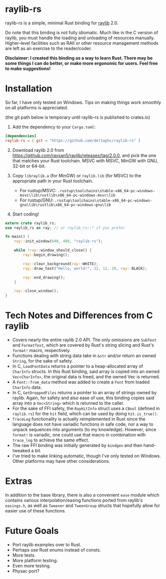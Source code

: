 # raylib-rs

raylib-rs is a simple, minimal Rust binding for [raylib](http://www.raylib.com/) 2.0.

Do note that this binding is not fully idiomatic. Much like in the C version of raylib, you must handle the loading and unloading of resources manually. Higher-level facilities such as RAII or other resource management methods are left as an exercise to the reader/coder.

**Disclaimer: I created this binding as a way to learn Rust. There may be some things I can do better, or make more ergonomic for users. Feel free to make suggestions!**

# Installation

So far, I have only tested on Windows. Tips on making things work smoothly on all platforms is appreciated.

(the git path below is temporary until raylib-rs is published to crates.io)

1. Add the dependency to your `Cargo.toml`:
```toml
[dependencies]
raylib-rs = { git = "https://github.com/deltaphc/raylib-rs" }
```

2. Download raylib 2.0 from https://github.com/raysan5/raylib/releases/tag/2.0.0, and pick the one that matches your Rust toolchain. MSVC with MSVC, MinGW with GNU, 32-bit or 64-bit.

3. Copy `libraylib.a` (for MinGW) or `raylib.lib` (for MSVC) to the appropriate path in your Rust toolchain.
   - For rustup/MSVC: `.rustup\toolchains\stable-x86_64-pc-windows-msvc\lib\rustlib\x86_64-pc-windows-msvc\lib`
   - For rustup/GNU: `.rustup\toolchains\stable-x86_64-pc-windows-gnu\lib\rustlib\x86_64-pc-windows-gnu\lib`

4. Start coding!
```rust
extern crate raylib_rs;
use raylib_rs as ray; // or raylib_rs::* if you prefer

fn main() {
    ray::init_window(640, 480, "raylib-rs");

    while !ray::window_should_close() {
        ray::begin_drawing();

        ray::clear_background(ray::WHITE);
        ray::draw_text("Hello, world!", 12, 12, 20, ray::BLACK);

        ray::end_drawing();
    }

    ray::close_window();
}
```

# Tech Notes and Differences from C raylib

- Covers nearly the entire raylib 2.0 API. The only omissions are `SubText` and `FormatText`, which are covered by Rust's string slicing and Rust's `format!` macro, respectively.
- Functions dealing with string data take in `&str` and/or return an owned `String`, for the sake of safety.
- In C, `LoadFontData` returns a pointer to a heap-allocated array of `CharInfo` structs. In this Rust binding, said array is copied into an owned `Vec<CharInfo>`, the original data is freed, and the owned Vec is returned.
- A `Font::from_data` method was added to create a `Font` from loaded `CharInfo` data.
- In C, `GetDroppedFiles` returns a pointer to an array of strings owned by raylib. Again, for safety and also ease of use, this binding copies said array into a `Vec<String>` which is returned to the caller.
- For the sake of FFI safety, the `RayHitInfo` struct uses a `CBool` (defined in `raylib.rs`) for the `hit` field, which can be used by doing `hit.is_true()`.
- `TraceLog` functionality is actually reimplemented in Rust since the language does not have variadic functions in safe code, nor a way to unpack sequences into arguments (to my knowledge). However, since `format!` is variadic, one could use that macro in combination with `trace_log` to achieve the same effect.
- The raw FFI binding was initially generated by `bindgen` and then hand-tweaked a bit.
- I've tried to make linking automatic, though I've only tested on Windows. Other platforms may have other considerations.

# Extras

In addition to the base library, there is also a convenient `ease` module which contains various interpolation/easing functions ported from raylib's `easings.h`, as well as `Tweener` and `TweenGroup` structs that hopefully allow for easier use of these functions.

# Future Goals

- Port raylib examples over to Rust.
- Perhaps use Rust enums instead of consts.
- More tests.
- More platform testing.
- Even more testing.
- Physac port?
